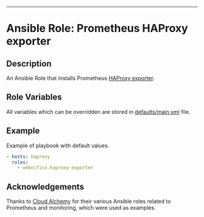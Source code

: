 ---
# Ansible Role: Prometheus HAProxy exporter

## Description

An Ansible Role that installs Prometheus [HAProxy exporter](https://github.com/prometheus/haproxy_exporter).

## Role Variables

All variables which can be overridden are stored in [defaults/main.yml](defaults/main.yml) file.

## Example

Example of playbook with default values.

```yaml
- hosts: haproxy
  roles:
    - webnifico.haproxy-exporter
```

## Acknowledgements

Thanks to [Cloud Alchemy](https://github.com/cloudalchemy) for their various Ansible roles related to Prometheus and monitoring, which were used as examples.
